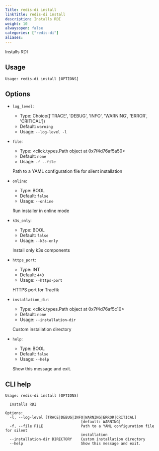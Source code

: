 ```yaml
---
Title: redis-di install
linkTitle: redis-di install
description: Installs RDI
weight: 10
alwaysopen: false
categories: ["redis-di"]
aliases:
---
```


Installs RDI

## Usage

```
Usage: redis-di install [OPTIONS]
```

## Options

- `log_level`:

  - Type: Choice(['TRACE', 'DEBUG', 'INFO', 'WARNING', 'ERROR', 'CRITICAL'])
  - Default: `warning`
  - Usage: `--log-level
-l`

- `file`:

  - Type: <click.types.Path object at 0x7f4d76af5a50>
  - Default: `none`
  - Usage: `-f
--file`

  Path to a YAML configuration file for silent installation

- `online`:

  - Type: BOOL
  - Default: `false`
  - Usage: `--online`

  Run installer in online mode

- `k3s_only`:

  - Type: BOOL
  - Default: `false`
  - Usage: `--k3s-only`

  Install only k3s components

- `https_port`:

  - Type: INT
  - Default: `443`
  - Usage: `--https-port`

  HTTPS port for Traefik

- `installation_dir`:

  - Type: <click.types.Path object at 0x7f4d76af5c10>
  - Default: `none`
  - Usage: `--installation-dir`

  Custom installation directory

- `help`:

  - Type: BOOL
  - Default: `false`
  - Usage: `--help`

  Show this message and exit.

## CLI help

```
Usage: redis-di install [OPTIONS]

  Installs RDI

Options:
  -l, --log-level [TRACE|DEBUG|INFO|WARNING|ERROR|CRITICAL]
                                  [default: WARNING]
  -f, --file FILE                 Path to a YAML configuration file for silent
                                  installation
  --installation-dir DIRECTORY    Custom installation directory
  --help                          Show this message and exit.
```
